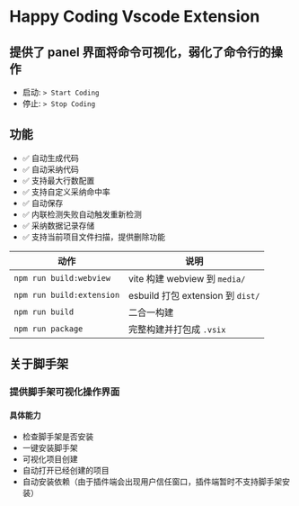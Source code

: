 # Happy Coding Vscode Extension

## 提供了 panel 界面将命令可视化，弱化了命令行的操作

- 启动: `> Start Coding`
- 停止: `> Stop Coding`

## 功能

- ✅ 自动生成代码
- ✅ 自动采纳代码
- ✅ 支持最大行数配置
- ✅ 支持自定义采纳命中率
- ✅ 自动保存
- ✅ 内联检测失败自动触发重新检测
- ✅ 采纳数据记录存储
- ✅ 支持当前项目文件扫描，提供删除功能

| 动作                      | 说明                              |
| ------------------------- | --------------------------------- |
| `npm run build:webview`   | vite 构建 webview 到 `media/`     |
| `npm run build:extension` | esbuild 打包 extension 到 `dist/` |
| `npm run build`           | 二合一构建                        |
| `npm run package`         | 完整构建并打包成 `.vsix`          |

## 关于脚手架

### 提供脚手架可视化操作界面

#### 具体能力

- 检查脚手架是否安装
- 一键安装脚手架
- 可视化项目创建
- 自动打开已经创建的项目
- 自动安装依赖（由于插件端会出现用户信任窗口，插件端暂时不支持脚手架安装）
